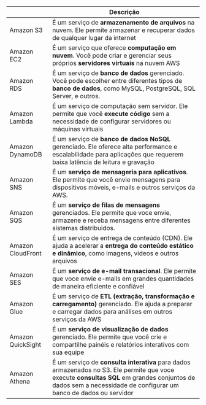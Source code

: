 ||Descrição|
|-|-|
Amazon S3 | É um serviço de **armazenamento de arquivos** na nuvem. Ele permite armazenar e recuperar dados de qualquer lugar da internet |
Amazon EC2| É um serviço que oferece **computação em nuvem**. Você pode criar e gerenciar seus próprios **servidores virtuais** na nuvem AWS |
Amazon RDS| É um serviço de **banco de dados** gerenciado. Você pode escolher entre diferentes tipos de **banco de dados**, como MySQL, PostgreSQL, SQL Server, e outros. |
Amazon Lambda | É um serviço de computação sem servidor. Ele permite que você **execute código** sem a necessidade de configurar servidores ou máquinas virtuais |
Amazon DynamoDB | É um serviço de **banco de dados NoSQL** gerenciado. Ele oferece alta performance e escalabilidade para aplicações que requerem baixa latência de leitura e gravação |
Amazon SNS | É um **serviço de mensageria para aplicativos**. Ele permite que você envie mensagens para dispositivos móveis, e-mails e outros serviços da AWS. |
Amazon SQS | É um **serviço de filas de mensagens** gerenciados. Ele permite que voce envie, armazene e receba mensagens entre diferentes sistemas distribuidos. |
Amazon CloudFront | É um serviço de entrega de conteúdo (CDN). Ele ajuda a acelerar a **entrega do conteúdo estático e dinâmico**, como imagens, videos e outros arquivos |
Amazon SES | É um **serviço de e-mail transacional**. Ele permite que voce envie e-mails em grandes quantidades de maneira eficiente e confiável |
Amazon Glue | É um serviço de **ETL (extração, transformação e carregamento)** gerenciado. Ele ajuda a preparar e carregar dados para análises em outros serviços da AWS |
Amazon QuickSight | É um **serviço de visualização de dados** gerenciado. Ele permite que você crie e compartilhe painéis e relatórios interativos com sua equipe |
Amazon Athena | É um serviço de **consulta interativa** para dados armazenados no S3. Ele permite que voce execute **consultas SQL** em grandes conjuntos de dados sem a necessidade de configurar um banco de dados ou servidor |
